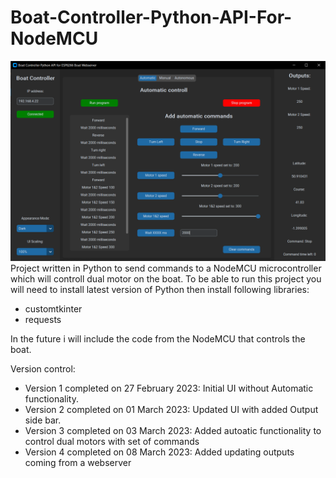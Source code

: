# Boat-Controller-Python-API-For-NodeMCU
![alt text](https://github.com/ACEengineering/Boat-Controller-Python-API-For-NodeMCU/blob/main/UI_screenshot_01.png?raw=true)
Project written in Python to send commands to  a NodeMCU microcontroller which will controll dual motor on the boat.
To be able to run this project you will need to install latest version of Python then install following libraries:
- customtkinter
- requests

In the future i will include the code from the NodeMCU that controls the boat.

Version control:
- Version 1 completed on 27 February 2023:
        Initial UI without Automatic functionality.
- Version 2 completed on 01 March 2023:
        Updated UI with added Output side bar. 
- Version 3 completed on 03 March 2023:
        Added autoatic functionality to control dual motors with set of commands
- Version 4 completed on 08 March 2023:
        Added updating outputs coming from a webserver
